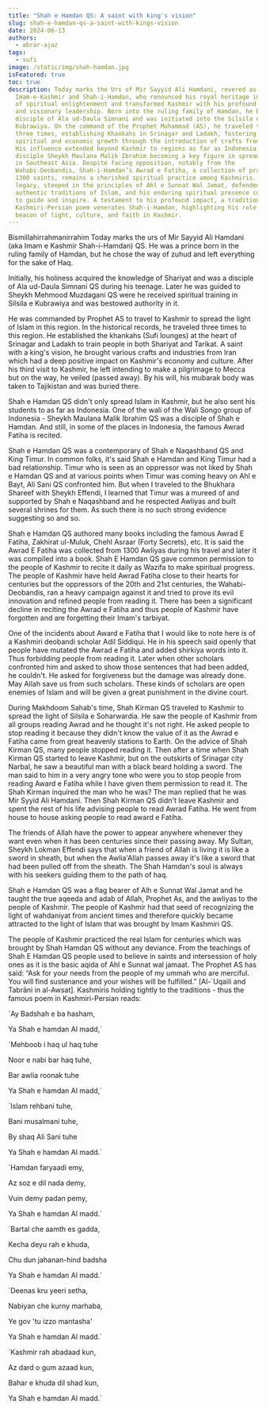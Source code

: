 ```yaml
---
title: "Shah e Hamdan QS: A saint with king's vision"
slug: shah-e-hamdan-qs-a-saint-with-kings-vision
date: 2024-06-13
authors:
  - abrar-ajaz
tags:
  - sufi
image: /static/img/shah-hamdan.jpg
isFeatured: true
toc: true
description: Today marks the Urs of Mir Sayyid Ali Hamdani, revered as
  Imam-e-Kashmir and Shah-i-Hamdan, who renounced his royal heritage in pursuit
  of spiritual enlightenment and transformed Kashmir with his profound teachings
  and visionary leadership. Born into the ruling family of Hamdan, he became a
  disciple of Ala ud-Daula Simnani and was initiated into the Silsila e
  Kubrawiya. On the command of the Prophet Muhammad (AS), he traveled to Kashmir
  three times, establishing Khankahs in Srinagar and Ladakh, fostering both
  spiritual and economic growth through the introduction of crafts from Iran.
  His influence extended beyond Kashmir to regions as far as Indonesia, with his
  disciple Sheykh Maulana Malik Ibrahim becoming a key figure in spreading Islam
  in Southeast Asia. Despite facing opposition, notably from the
  Wahabi-Deobandis, Shah-i-Hamdan’s Awrad e Fatiha, a collection of prayers from
  1300 saints, remains a cherished spiritual practice among Kashmiris. His
  legacy, steeped in the principles of Ahl e Sunnat Wal Jamat, defended the
  authentic traditions of Islam, and his enduring spiritual presence continues
  to guide and inspire. A testament to his profound impact, a traditional
  Kashmiri-Persian poem venerates Shah-i-Hamdan, highlighting his role as a
  beacon of light, culture, and faith in Kashmir.
---
```

Bismillahirrahmanirrahim
Today marks the urs of Mir Sayyid Ali Hamdani (aka Imam e Kashmir Shah-i-Hamdan) QS. He was a prince born in the ruling family of Hamdan, but he chose the way of zuhud and left everything for the sake of Haq. 

Initially, his holiness acquired the knowledge of Shariyat and was a disciple of Ala ud-Daula Simnani QS during his teenage. Later he was guided to Sheykh Mehmood Muzdagani QS were he received spiritual training in Silsila e Kubrawiya and was bestowed authority in it.

He was commanded by Prophet AS to travel to Kashmir to spread the light of Islam in this region. In the historical records, he traveled three times to this region. He established the khankahs (Sufi lounges) at the heart of Srinagar and Ladakh to train people in both Shariyat and Tarikat. A saint with a king's vision, he brought various crafts and industries from Iran which had a deep positive impact on Kashmir's economy and culture. After his third visit to Kashmir, he left intending to make a pilgrimage to Mecca but on the way, he veiled (passed away). By his will, his mubarak body was taken to Tajikistan and was buried there.

Shah e Hamdan QS didn't only spread Islam in Kashmir, but he also sent his students to as far as Indonesia. One of the wali of the Wali Songo group of Indonesia - Sheykh Maulana Malik Ibrahim QS was a disciple of Shah e Hamdan. And still, in some of the places in Indonesia, the famous Awrad Fatiha is recited.

Shah e Hamdan QS was a contemporary of Shah e Naqashband QS and King Timur. In common folks, it's said Shah e Hamdan and King Timur had a bad relationship. Timur who is seen as an oppressor was not liked by Shah e Hamdan QS and at various points when Timur was coming heavy on Ahl e Bayt, Ali Sani QS confronted him. But when I traveled to the Bhukhara Shareef with Sheykh Effendi, I learned that Timur was a mureed of and supported by Shah e Naqashband and he respected Awliyas and built several shrines for them. As such there is no such strong evidence suggesting so and so.

Shah e Hamdan QS authored many books including the famous Awrad E Fatiha, Zakhirat ul-Muluk, Chehl Asraar (Forty Secrets), etc. It is said the Awrad E Fatiha was collected from 1300 Awliyas during his travel and later it was compiled into a book. Shah E Hamdan QS gave common permission to the people of Kashmir to recite it daily as Wazifa to make spiritual progress. The people of Kashmir have held Awrad Fatiha close to their hearts for centuries but the oppressors of the 20th and 21st centuries, the Wahabi-Deobandis, ran a heavy campaign against it and tried to prove its evil innovation and refined people from reading it. There has been a significant decline in reciting the Awrad e Fatiha and thus people of Kashmir have forgotten and are forgetting their Imam's tarbiyat.

One of the incidents about Award e Fatiha that I would like to note here is of a Kashmiri deobandi scholar Adil Siddiqui. He in his speech said openly that people have mutated the Awrad e Fatiha and added shirkiya words into it. Thus forbidding people from reading it. Later when other scholars confronted him and asked to show those sentences that had been added, he couldn't. He asked for forgiveness but the damage was already done. May Allah save us from such scholars. These kinds of scholars are open enemies of Islam and will be given a great punishment in the divine court. 

During Makhdoom Sahab's time, Shah Kirman QS traveled to Kashmir to spread the light of Silsila e Soharwardia. He saw the people of Kashmir from all groups reading Awrad and he thought it's not right. He asked people to stop reading it because they didn't know the value of it as the Awrad e Fatiha came from great heavenly stations to Earth. On the advice of Shah Kirman QS, many people stopped reading it. Then after a time when Shah Kirman QS started to leave Kashmir, but on the outskirts of Srinagar city Narbal, he saw a beautiful man with a black beard holding a sword. The man said to him in a very angry tone who were you to stop people from reading Award e Fatiha while I have given them permission to read it. The Shah Kirman inquired the man who he was? The man replied that he was Mir Syyid Ali Hamdani. Then Shah Kirman QS didn't leave Kashmir and spent the rest of his life advising people to read Awrad Fatiha. He went from house to house asking people to read award e Fatiha. 

The friends of Allah have the power to appear anywhere whenever they want even when it has been centuries since their passing away. My Sultan, Sheykh Lokman Effendi says that when a friend of Allah is living it is like a sword in sheath, but when the Awlia'Allah passes away it's like a sword that had been pulled off from the sheath. The Shah Hamdan's soul is always with his seekers guiding them to the path of haq.

Shah e Hamdan QS was a flag bearer of Alh e Sunnat Wal Jamat and he taught the true aqeeda and adab of Allah, Prophet As, and the awliyas to the people of Kashmir. The people of Kashmir had that seed of recognizing the light of wahdaniyat from ancient times and therefore quickly became attracted to the light of Islam that was brought by Imam Kashmiri QS. 

The people of Kashmir practiced the real Islam for centuries which was brought by Shah Hamdan QS without any deviance. From the teachings of Shah E Hamdan QS people used to believe in saints and intersession of holy ones as it is the basic aqida of Ahl e Sunnat wal jamaat. The Prophet AS has said: “Ask for your needs from the people of my ummah who are merciful. You will find sustenance and your wishes will be fulfilled.” \[Al-`Uqaili and Tabrāni in al-Awsat]. Kashmiris holding tightly to the traditions - thus the famous poem in Kashmiri-Persian reads:

`Ay Badshah e ba hasham,

Ya Shah e hamdan Al madd,`

`Mehboob i haq ul  haq tuhe

Noor e nabi bar haq tuhe,

Bar awlia roonak tuhe

Ya Shah e hamdan Al madd,`

`Islam rehbani tuhe,

Bani musalmani tuhe,

By shaq Ali Sani tuhe

Ya Shah e hamdan Al madd.`

`Hamdan faryaadi emy,

Az soz e dil nada demy,

Vuin demy padan pemy,

Ya Shah e hamdan Al madd.`

`Bartal che aamth es gadda,

Kecha deyu rah e khuda,

Chu dun jahanan-hind badsha

Ya Shah e hamdan Al madd.`

`Deenas kru yeeri setha,

Nabiyan che kurny marhaba,

Ye gov 'tu izzo mantasha'

Ya Shah e hamdan Al madd.`

`Kashmir rah abadaad kun,

Az dard o gum azaad kun,

Bahar e khuda dil shad kun,

Ya Shah e hamdan Al madd.`
